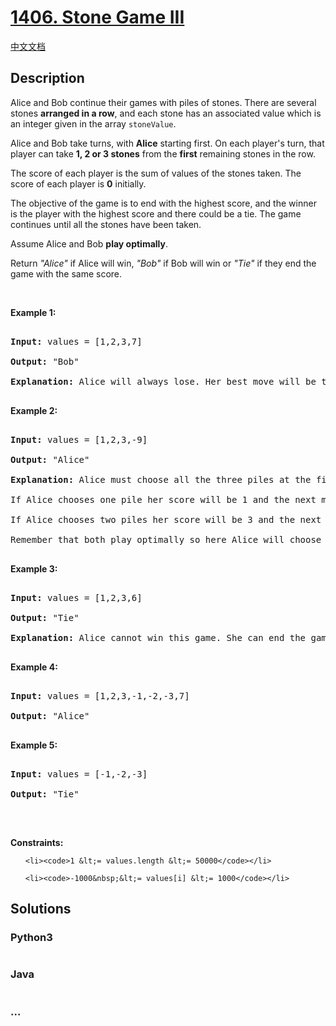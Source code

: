 # [1406. Stone Game III](https://leetcode.com/problems/stone-game-iii)

[中文文档](/solution/1400-1499/1406.Stone%20Game%20III/README.md)

## Description

<p>Alice and Bob continue their&nbsp;games with piles of stones. There are several stones&nbsp;<strong>arranged in a row</strong>, and each stone has an associated&nbsp;value which is an integer given in the array&nbsp;<code>stoneValue</code>.</p>

<p>Alice and Bob take turns, with <strong>Alice</strong> starting first. On each player&#39;s turn, that player&nbsp;can take <strong>1, 2 or 3 stones</strong>&nbsp;from&nbsp;the <strong>first</strong> remaining stones in the row.</p>

<p>The score of each player is the sum of values of the stones taken. The score of each player is <strong>0</strong>&nbsp;initially.</p>

<p>The objective of the game is to end with the highest score, and the winner is the player with the highest score and there could be a tie. The game continues until all the stones have been taken.</p>

<p>Assume&nbsp;Alice&nbsp;and Bob&nbsp;<strong>play optimally</strong>.</p>

<p>Return <em>&quot;Alice&quot;</em> if&nbsp;Alice will win, <em>&quot;Bob&quot;</em> if Bob will win or <em>&quot;Tie&quot;</em> if they end the game with the same score.</p>

<p>&nbsp;</p>

<p><strong>Example 1:</strong></p>

<pre>

<strong>Input:</strong> values = [1,2,3,7]

<strong>Output:</strong> &quot;Bob&quot;

<strong>Explanation:</strong> Alice will always lose. Her best move will be to take three piles and the score become 6. Now the score of Bob is 7 and Bob wins.

</pre>

<p><strong>Example 2:</strong></p>

<pre>

<strong>Input:</strong> values = [1,2,3,-9]

<strong>Output:</strong> &quot;Alice&quot;

<strong>Explanation:</strong> Alice must choose all the three piles at the first move to win and leave Bob with negative score.

If Alice chooses one pile her score will be 1 and the next move Bob&#39;s score becomes 5. The next move Alice will take the pile with value = -9 and lose.

If Alice chooses two piles her score will be 3 and the next move Bob&#39;s score becomes 3. The next move Alice will take the pile with value = -9 and also lose.

Remember that both play optimally so here Alice will choose the scenario that makes her win.

</pre>

<p><strong>Example 3:</strong></p>

<pre>

<strong>Input:</strong> values = [1,2,3,6]

<strong>Output:</strong> &quot;Tie&quot;

<strong>Explanation:</strong> Alice cannot win this game. She can end the game in a draw if she decided to choose all the first three piles, otherwise she will lose.

</pre>

<p><strong>Example 4:</strong></p>

<pre>

<strong>Input:</strong> values = [1,2,3,-1,-2,-3,7]

<strong>Output:</strong> &quot;Alice&quot;

</pre>

<p><strong>Example 5:</strong></p>

<pre>

<strong>Input:</strong> values = [-1,-2,-3]

<strong>Output:</strong> &quot;Tie&quot;

</pre>

<p>&nbsp;</p>

<p><strong>Constraints:</strong></p>

<ul>

    <li><code>1 &lt;= values.length &lt;= 50000</code></li>

    <li><code>-1000&nbsp;&lt;= values[i] &lt;= 1000</code></li>

</ul>

## Solutions

<!-- tabs:start -->

### **Python3**

```python

```

### **Java**

```java

```

### **...**

```

```

<!-- tabs:end -->
